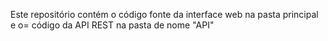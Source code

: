 Este repositório contém o código fonte da interface web na pasta principal e o= código da API REST na pasta de nome "API" 
